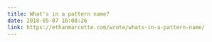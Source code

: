 ```yaml
---
title: What's in a pattern name?
date: 2018-05-07 16:08:26
link: https://ethanmarcotte.com/wrote/whats-in-a-pattern-name/
---
```

